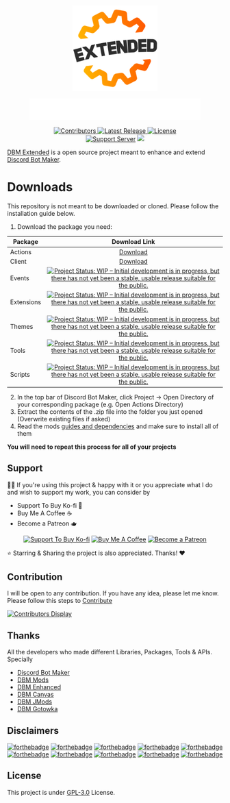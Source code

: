 <a href="https://discord.gg/shiba">
<p align="center">
<picture>
  <source media="(prefers-color-scheme: dark)" srcset="https://raw.githubusercontent.com/DBM-Extended/mods/main/logo/DBMExtended_DarkMode.png" width="300">
  <img alt="Shows an illustrated sun in light color mode and a moon with stars in dark color mode." src="https://raw.githubusercontent.com/DBM-Extended/mods/main/logo/DBMExtended_LightMode.png" width="200">
</picture>
</p></a>
<a href="https://discord.gg/shiba">
<p align="center">
<picture>
  <source media="(prefers-color-scheme: dark)" srcset="https://raw.githubusercontent.com/DBM-Extended/mods/e350fb636fd5b9d1afc548f6f79b2e7f3ab6c87f/logo/DBMExtended_LoopDarkMode.svg" width="400" alt="DBM Extended Loop">
  <img alt="DBM Extended Loop" src="https://raw.githubusercontent.com/DBM-Extended/mods/e350fb636fd5b9d1afc548f6f79b2e7f3ab6c87f/logo/DBMExtended_LoopWhiteMode.svg" width="400">
</picture>
</p></a> 
<p align="center">
  <a title="Contributors" href="https://github.com/DBM-Extended/mods/contributors" target="_blank">
    <img src="https://img.shields.io/github/contributors/DBM-Extended/mods.svg?style=flat-square" alt="Contributors" />
  </a>
  <a title="Release" href="https://github.com/DBM-Extended/mods/releases" target="_blank">
    <img src="https://img.shields.io/github/release/DBM-Extended/mods.svg?style=flat-square" alt="Latest Release" />
  </a>
  <a title="License" href="https://github.com/DBM-Extended/mods/blob/master/LICENSE.md" target="_blank">
    <img src="https://img.shields.io/github/license/DBM-Extended/mods.svg?style=flat-square" alt="License" />
  </a></br>
<a href="https://discord.gg/shiba"><img src="https://img.shields.io/discord/624217127540359188?color=5865F2&label=Discord&logo=discord&logoColor=white&style=for-the-badge" alt="Support Server"></a>
<a href="https://store.steampowered.com/app/682130/Discord_Bot_Maker/">
<img src="https://img.shields.io/badge/steam-%23000000.svg?&style=for-the-badge&logo=steam&logoColor=white&colorB=00adee" /></a>
</p>

[DBM Extended](https://discord.gg/shiba) is a open source project meant to enhance and extend [Discord Bot Maker](https://store.steampowered.com/app/682130/Discord_Bot_Maker/).

# Downloads

This repository is not meant to be downloaded or cloned. Please follow the installation guide below.

1.  Download the package you need:

| Package    |                                                        Download Link                                                         |
| ---------- | :--------------------------------------------------------------------------------------------------------------------------: |
| Actions    |  [Download](https://minhaskamal.github.io/DownGit/#/home?url=https:%2F%2Fgithub.com%2FDBM-Extended%2Fmods%2Ftree%2Fmain%2Factions&fileName=DBMExtended-Actions&rootDirectory=actions)   |
| Client     |   [Download](https://minhaskamal.github.io/DownGit/#/home?url=https:%2F%2Fgithub.com%2FDBM-Extended%2Fmods%2Ftree%2Fmain%2Fclient%2Fbot.js&fileName=DBMExtended-Client)   |
| Events     |   <a href="https://www.repostatus.org/#wip"><img src="https://www.repostatus.org/badges/latest/wip.svg" alt="Project Status: WIP – Initial development is in progress, but there has not yet been a stable, usable release suitable for the public." /></a>   |
| Extensions | <a href="https://www.repostatus.org/#wip"><img src="https://www.repostatus.org/badges/latest/wip.svg" alt="Project Status: WIP – Initial development is in progress, but there has not yet been a stable, usable release suitable for the public." /></a> |
| Themes | <a href="https://www.repostatus.org/#wip"><img src="https://www.repostatus.org/badges/latest/wip.svg" alt="Project Status: WIP – Initial development is in progress, but there has not yet been a stable, usable release suitable for the public." /></a> |
| Tools | <a href="https://www.repostatus.org/#wip"><img src="https://www.repostatus.org/badges/latest/wip.svg" alt="Project Status: WIP – Initial development is in progress, but there has not yet been a stable, usable release suitable for the public." /></a> |
| Scripts | <a href="https://www.repostatus.org/#wip"><img src="https://www.repostatus.org/badges/latest/wip.svg" alt="Project Status: WIP – Initial development is in progress, but there has not yet been a stable, usable release suitable for the public." /></a> |

2.  In the top bar of Discord Bot Maker, click Project → Open Directory of your corresponding package (e.g. Open Actions Directory)
3.  Extract the contents of the .zip file into the folder you just opened (Overwrite existing files if asked)
4.  Read the mods [guides and dependencies](https://github.com/DBM-Extended/mods/blob/main/docs/INSTRUCTIONS.md) and make sure to install all of them

**You will need to repeat this process for all of your projects**

## Support
👍🏻 If you're using this project & happy with it or you appreciate what I do and wish to support my work, you can consider by 
- Support To Buy Ko-fi 🍵
- Buy Me A Coffee ☕️
- Become a Patreon 🫖
<div align='center'>

 [![](https://img.shields.io/badge/Ko_fi-FF5E5B?style=for-the-badge&logo=Ko-fi&logoColor=white "Support To Buy Ko-fi")](https://ko-fi.com/nezukobot)  [![](https://img.shields.io/badge/Buy_Me_A_Coffee-FFDD00?style=for-the-badge&logo=buy-me-a-coffee&logoColor=black "Buy Me A Coffee")](https://buymeacoffee.com/officialnezuko)  [![](https://img.shields.io/badge/Patreon-F96854?style=for-the-badge&logo=Patreon&logoColor=white "Become a Patreon")](https://patreon.com/nezukobot)

</div>
⭐️ Starring & Sharing the project is also appreciated. Thanks! ❤️


## Contribution
I will be open to any contribution. If you have any idea, please let me know. Please follow this steps to [Contribute](https://github.com/DBM-Extended/mods/blob/main/CONTRIBUTING.md)
<p><a href="https://github.com/DBM-Extended/mods/blob/main/CONTRIBUTING.md"><img src="https://badges.pufler.dev/contributors/DBM-Extended/mods?size=50&amp;padding=5&amp;bots=true" alt="Contributors Display"></a></p>

## Thanks
All the developers who made different Libraries, Packages, Tools & APIs. Specially 
- [Discord Bot Maker](https://store.steampowered.com/app/682130/Discord_Bot_Maker/)
- [DBM Mods](https://github.com/dbm-network/mods)
- [DBM Enhanced](https://github.com/AshTheDeveloper/DBM-Enhanced)
- [DBM Canvas](https://github.com/LeonZ2019/dbm-canvas)
- [DBM JMods](https://github.com/ContentJeka/JMODS)
- [DBM Gotowka](https://github.com/Gotowka/autorskieakcje)

## Disclaimers
<p>
<a href="https://discord.gg/shiba"><img src="https://forthebadge.com/images/badges/compatibility-club-penguin.svg" alt="forthebadge" height="28px"></a>
<a href="https://discord.gg/shiba"><img src="https://forthebadge.com/images/badges/built-with-love.svg" alt="forthebadge" height="28px"></a>
<a href="https://discord.gg/shiba"><img src="https://forthebadge.com/images/badges/as-seen-on-tv.svg" alt="forthebadge" height="28px"></a>
<a href="https://discord.gg/shiba"><img src="https://forthebadge.com/images/badges/does-not-contain-msg.svg" alt="forthebadge" height="28px"></a>
<a href="https://discord.gg/shiba"><img src="https://forthebadge.com/images/badges/made-with-crayons.svg" alt="forthebadge" height="28px"></a>
<a href="https://discord.gg/shiba"><img src="https://forthebadge.com/images/badges/60-percent-of-the-time-works-every-time.svg" alt="forthebadge" height="28px"></a>
<a href="https://discord.gg/shiba"><img src="https://forthebadge.com/images/badges/powered-by-coders-sweat.svg" alt="forthebadge" height="28px"></a>
<a href="https://discord.gg/shiba"><img src="https://forthebadge.com/images/badges/works-on-my-machine.svg" alt="forthebadge" height="28px"></a>
<a href="https://discord.gg/shiba"><img src="https://forthebadge.com/images/badges/0-percent-optimized.svg" alt="forthebadge" height="28px"></a>
<a href="https://discord.gg/shiba"><img src="https://forthebadge.com/images/badges/it-works-why.svg" alt="forthebadge" height="28px"></a>
</p>

## License
This project is under [GPL-3.0](https://github.com/DBM-Extended/mods/blob/main/LICENSE) License.
